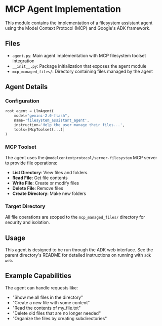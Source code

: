 # MCP Agent Implementation

This module contains the implementation of a filesystem assistant agent using the Model Context Protocol (MCP) and Google's ADK framework.

## Files

- `agent.py`: Main agent implementation with MCP filesystem toolset integration
- `__init__.py`: Package initialization that exposes the agent module
- `mcp_managed_files/`: Directory containing files managed by the agent

## Agent Details

### Configuration

```python
root_agent = LlmAgent(
    model="gemini-2.0-flash",
    name='filesystem_assistant_agent',
    instruction='Help the user manage their files...',
    tools=[McpToolset(...)]
)
```

### MCP Toolset

The agent uses the `@modelcontextprotocol/server-filesystem` MCP server to provide file operations:

- **List Directory**: View files and folders
- **Read File**: Get file contents
- **Write File**: Create or modify files
- **Delete File**: Remove files
- **Create Directory**: Make new folders

### Target Directory

All file operations are scoped to the `mcp_managed_files/` directory for security and isolation.

## Usage

This agent is designed to be run through the ADK web interface. See the parent directory's README for detailed instructions on running with `adk web`.

## Example Capabilities

The agent can handle requests like:
- "Show me all files in the directory"
- "Create a new file with some content"
- "Read the contents of my_file.txt"
- "Delete old files that are no longer needed"
- "Organize the files by creating subdirectories"
